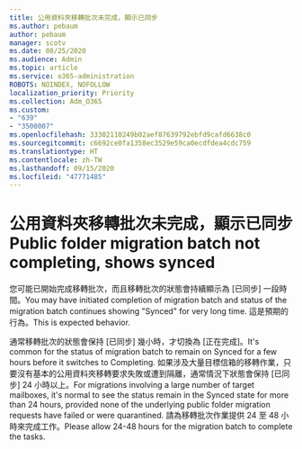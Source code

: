 ```yaml
---
title: 公用資料夾移轉批次未完成，顯示已同步
ms.author: pebaum
author: pebaum
manager: scotv
ms.date: 08/25/2020
ms.audience: Admin
ms.topic: article
ms.service: o365-administration
ROBOTS: NOINDEX, NOFOLLOW
localization_priority: Priority
ms.collection: Adm_O365
ms.custom:
- "639"
- "3500007"
ms.openlocfilehash: 33302110249b02aef87639792ebfd9cafd6638c0
ms.sourcegitcommit: c6692ce0fa1358ec3529e59ca0ecdfdea4cdc759
ms.translationtype: HT
ms.contentlocale: zh-TW
ms.lasthandoff: 09/15/2020
ms.locfileid: "47771485"
---
```

# <a name="public-folder-migration-batch-not-completing-shows-synced"></a><span data-ttu-id="de733-102">公用資料夾移轉批次未完成，顯示已同步</span><span class="sxs-lookup"><span data-stu-id="de733-102">Public folder migration batch not completing, shows synced</span></span>

<span data-ttu-id="de733-103">您可能已開始完成移轉批次，而且移轉批次的狀態會持續顯示為 [已同步] 一段時間。</span><span class="sxs-lookup"><span data-stu-id="de733-103">You may have initiated completion of migration batch and status of the migration batch continues showing "Synced" for very long time.</span></span> <span data-ttu-id="de733-104">這是預期的行為。</span><span class="sxs-lookup"><span data-stu-id="de733-104">This is expected behavior.</span></span>

<span data-ttu-id="de733-105">通常移轉批次的狀態會保持 [已同步] 幾小時，才切換為 [正在完成]。</span><span class="sxs-lookup"><span data-stu-id="de733-105">It's common for the status of migration batch to remain on Synced for a few hours before it switches to Completing.</span></span> <span data-ttu-id="de733-106">如果涉及大量目標信箱的移轉作業，只要沒有基本的公用資料夾移轉要求失敗或遭到隔離，通常情況下狀態會保持 [已同步] 24 小時以上。</span><span class="sxs-lookup"><span data-stu-id="de733-106">For migrations involving a large number of target mailboxes, it's normal to see the status remain in the Synced state for more than 24 hours, provided none of the underlying public folder migration requests have failed or were quarantined.</span></span> <span data-ttu-id="de733-107">請為移轉批次作業提供 24 至 48 小時來完成工作。</span><span class="sxs-lookup"><span data-stu-id="de733-107">Please allow 24-48 hours for the migration batch to complete the tasks.</span></span>
